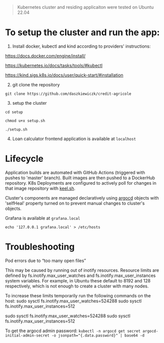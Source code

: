 >Kubernetes cluster and residing applicaiton were tested on Ubuntu 22.04

# To setup the cluster and run the app:

1. Install docker, kubectl and kind according to providers' instructions:

https://docs.docker.com/engine/install/

https://kubernetes.io/docs/tasks/tools/#kubectl

https://kind.sigs.k8s.io/docs/user/quick-start/#installation



2. git clone the repository

`git clone https://github.com/daszkiewiczk/credit-agricole`



3. setup the cluster

```
cd setup

chmod u+x setup.sh

./setup.sh

```



4. Loan calculator frontend application is available at `localhost`

# Lifecycle

Application builds are automated with GitHub Actions (triggered with pushes to 'master' branch). Built images are then pushed to a DockerHub repository. K8s Deployments are configured to actively poll for changes in that image repository with [keel.sh](https://keel.sh/). 

Cluster's components are managed declaratively using [argocd](https://github.com/argoproj/argo-cd) objects with 'selfHeal' property turned on to prevent manual changes to cluster's objects.


Grafana is available at `grafana.local`

```
echo '127.0.0.1 grafana.local' > /etc/hosts
```

# Troubleshooting

Pod errors due to “too many open files”

This may be caused by running out of inotify resources. Resource limits are defined by fs.inotify.max_user_watches and fs.inotify.max_user_instances system variables. For example, in Ubuntu these default to 8192 and 128 respectively, which is not enough to create a cluster with many nodes.

To increase these limits temporarily run the following commands on the host:
sudo sysctl fs.inotify.max_user_watches=524288
sudo sysctl fs.inotify.max_user_instances=512

sudo sysctl fs.inotify.max_user_watches=524288
sudo sysctl fs.inotify.max_user_instances=512


To get the argocd admin password:
`kubectl -n argocd get secret argocd-initial-admin-secret -o jsonpath="{.data.password}" | base64 -d`
